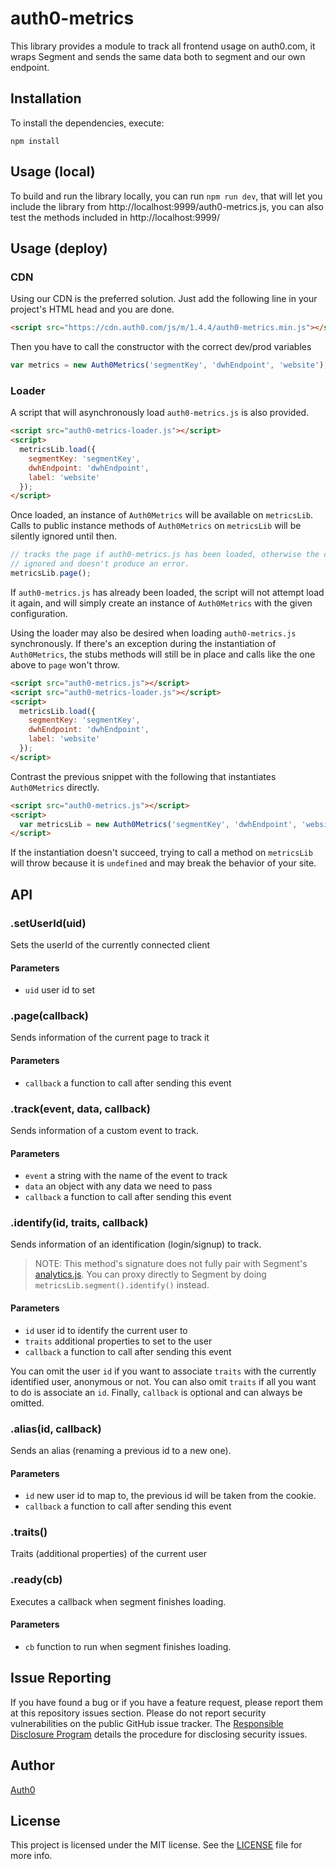 # auth0-metrics

This library provides a module to track all frontend usage on auth0.com, it wraps Segment and sends the same data both to segment and our own endpoint.

## Installation

To install the dependencies, execute:

`npm install`



## Usage (local)
To build and run the library locally, you can run
`npm run dev`, that will let you include the library from http://localhost:9999/auth0-metrics.js, you can also test the methods included in http://localhost:9999/

## Usage (deploy)

### CDN

Using our CDN is the preferred solution. Just add the following line in your project's HTML head and you are done.

```html
<script src="https://cdn.auth0.com/js/m/1.4.4/auth0-metrics.min.js"></script>
```

Then you have to call the constructor with the correct dev/prod variables

```javascript
var metrics = new Auth0Metrics('segmentKey', 'dwhEndpoint', 'website');
```

### Loader

A script that will asynchronously load `auth0-metrics.js` is also provided.

```html
<script src="auth0-metrics-loader.js"></script>
<script>
  metricsLib.load({
    segmentKey: 'segmentKey',
    dwhEndpoint: 'dwhEndpoint',
    label: 'website'
  });
</script>
```

Once loaded, an instance of `Auth0Metrics` will be available on `metricsLib`. Calls to public instance methods of `Auth0Metrics` on `metricsLib` will be silently ignored until then.

```js
// tracks the page if auth0-metrics.js has been loaded, otherwise the call is
// ignored and doesn't produce an error.
metricsLib.page();
```

If `auth0-metrics.js` has already been loaded, the script will not attempt load it again, and will simply create an instance of `Auth0Metrics` with the given configuration.

Using the loader may also be desired when loading `auth0-metrics.js` synchronously. If there's an exception during the instantiation of `Auth0Metrics`, the stubs methods will still be in place and calls like the one above to `page` won't throw.

```html
<script src="auth0-metrics.js"></script>
<script src="auth0-metrics-loader.js"></script>
<script>
  metricsLib.load({
    segmentKey: 'segmentKey',
    dwhEndpoint: 'dwhEndpoint',
    label: 'website'
  });
</script>
```

Contrast the previous snippet with the following that instantiates `Auth0Metrics` directly.

```html
<script src="auth0-metrics.js"></script>
<script>
  var metricsLib = new Auth0Metrics('segmentKey', 'dwhEndpoint', 'website');
</script>
```

If the instantiation doesn't succeed, trying to call a method on `metricsLib` will throw because it is `undefined` and may break the behavior of your site.

## API


### .setUserId(uid)
Sets the userId of the currently connected client
#### Parameters
* `uid` user id to set

### .page(callback)
Sends information of the current page to track it
#### Parameters
* `callback` a function to call after sending this event

### .track(event, data, callback)
Sends information of a custom event to track.
#### Parameters
* `event` a string with the name of the event to track
* `data` an object with any data we need to pass
* `callback` a function to call after sending this event

### .identify(id, traits, callback)
Sends information of an identification (login/signup) to track.
> NOTE: This method's signature does not fully pair with Segment's [analytics.js](https://segment.com/docs/libraries/analytics.js/#identify). You can proxy directly to Segment by doing `metricsLib.segment().identify()` instead.

#### Parameters
* `id` user id to identify the current user to
* `traits` additional properties to set to the user
* `callback` a function to call after sending this event

You can omit the user `id` if you want to associate `traits` with the currently identified user, anonymous or not. You can also omit `traits` if all you want to do is associate an `id`. Finally, `callback` is optional and can always be omitted.

### .alias(id, callback)
Sends an alias (renaming a previous id to a new one).
#### Parameters
* `id` new user id to map to, the previous id will be taken from the cookie.
* `callback` a function to call after sending this event

### .traits()
Traits (additional properties) of the current user

### .ready(cb)
Executes a callback when segment finishes loading.
#### Parameters
* `cb` function to run when segment finishes loading.

## Issue Reporting

If you have found a bug or if you have a feature request, please report them at this repository issues section. Please do not report security vulnerabilities on the public GitHub issue tracker. The [Responsible Disclosure Program](https://auth0.com/whitehat) details the procedure for disclosing security issues.

## Author

[Auth0](auth0.com)

## License

This project is licensed under the MIT license. See the [LICENSE](LICENSE) file for more info.
